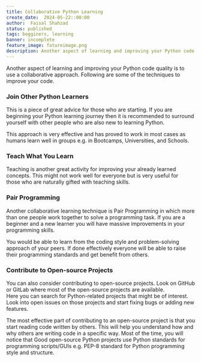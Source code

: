 ```yaml
---
title: Collaborative Python Learning
create_date:  2024-05-22::00:00
author:  Faisal Shahzad
status: published
tags: begginers, learning
banner: incomplete
feature_image: fatureimage.png
description: Another aspect of learning and improving your Python code quality is to use a collaborative approach. Following are some of the techniques to improve your code. 
---
```



Another aspect of learning and improving your Python code quality is to use a collaborative approach. Following are some of the techniques to improve your code. 

### Join Other Python Learners

This is a piece of great advice for those who are starting. If you are beginning your Python learning journey then it is recommended to surround yourself with other people who are also new to learning Python. 

This approach is very effective and has proved to work in most cases as humans learn well in groups e.g. in Bootcamps, Universities, and Schools. 

### Teach What You Learn

Teaching is another great activity for improving your already learned concepts. This might not work well for everyone but is very useful for those who are naturally gifted with teaching skills.

### Pair Programming

Another collaborative learning technique is Pair Programming in which more than one people work together to solve a programming task. If you are a beginner and a new learner you will have massive improvements in your programming skills. 

You would be able to learn from the coding style and problem-solving approach of your peers. If done effectively everyone will be able to raise their programming standards and get benefit from others. 


### Contribute to Open-source Projects

You can also consider contributing to open-source projects. Look on GitHub or GitLab where most of the open-source projects are available. Here you can search for Python-related projects that might be of interest. Look into open issues on those projects and start fixing bugs or adding new features. 

The most effective part of contributing to an open-source project is that you start reading code written by others. This will help you understand how and why others are writing code in a specific way. Most of the time, you will notice that Good open-source Python projects use Python standards for programming scripts/GUIs e.g. PEP-8 standard for Python programming style and structure.